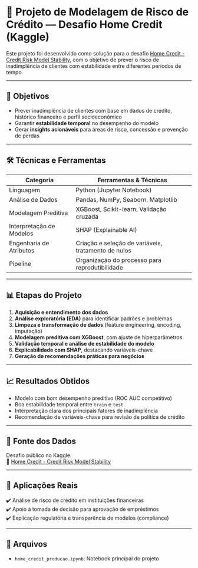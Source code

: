 # 🧠 Projeto de Modelagem de Risco de Crédito — Desafio Home Credit (Kaggle)

Este projeto foi desenvolvido como solução para o desafio [Home Credit - Credit Risk Model Stability](https://www.kaggle.com/competitions/home-credit-credit-risk-model-stability), 
com o objetivo de prever o risco de inadimplência de clientes com estabilidade entre diferentes períodos de tempo.

---

## 🎯 Objetivos

- Prever inadimplência de clientes com base em dados de crédito, histórico financeiro e perfil socioeconômico
- Garantir **estabilidade temporal** no desempenho do modelo
- Gerar **insights acionáveis** para áreas de risco, concessão e prevenção de perdas

---

## 🛠️ Técnicas e Ferramentas

| Categoria               | Ferramentas & Técnicas                                |
|------------------------|--------------------------------------------------------|
| Linguagem              | Python (Jupyter Notebook)                             |
| Análise de Dados       | Pandas, NumPy, Seaborn, Matplotlib                    |
| Modelagem Preditiva    | XGBoost, Scikit-learn, Validação cruzada              |
| Interpretação de Modelos | SHAP (Explainable AI)                                |
| Engenharia de Atributos | Criação e seleção de variáveis, tratamento de nulos  |
| Pipeline               | Organização do processo para reprodutibilidade        |

---

## 📊 Etapas do Projeto

1. **Aquisição e entendimento dos dados**
2. **Análise exploratória (EDA)** para identificar padrões e problemas
3. **Limpeza e transformação de dados** (feature engineering, encoding, imputação)
4. **Modelagem preditiva com XGBoost**, com ajuste de hiperparâmetros
5. **Validação temporal e análise de estabilidade do modelo**
6. **Explicabilidade com SHAP**, destacando variáveis-chave
7. **Geração de recomendações práticas para negócios**

---

## 📈 Resultados Obtidos

- Modelo com bom desempenho preditivo (ROC AUC competitivo)
- Boa estabilidade temporal entre `train` e `test`
- Interpretação clara dos principais fatores de inadimplência
- Recomendação de variáveis-chave para revisão de política de crédito

---

## 📎 Fonte dos Dados

Desafio público no Kaggle:  
🔗 [Home Credit - Credit Risk Model Stability](https://www.kaggle.com/competitions/home-credit-credit-risk-model-stability)

---

## 💼 Aplicações Reais

✔️ Análise de risco de crédito em instituições financeiras  
✔️ Apoio à tomada de decisão para aprovação de empréstimos  
✔️ Explicação regulatória e transparência de modelos (compliance)

---

## 📂 Arquivos

- `home_credit_producao.ipynb`: Notebook principal do projeto

